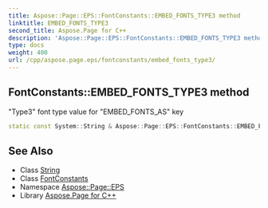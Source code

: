 ```yaml
---
title: Aspose::Page::EPS::FontConstants::EMBED_FONTS_TYPE3 method
linktitle: EMBED_FONTS_TYPE3
second_title: Aspose.Page for C++
description: 'Aspose::Page::EPS::FontConstants::EMBED_FONTS_TYPE3 method. "Type3" font type value for "EMBED_FONTS_AS" key in C++.'
type: docs
weight: 400
url: /cpp/aspose.page.eps/fontconstants/embed_fonts_type3/
---
```

## FontConstants::EMBED_FONTS_TYPE3 method


"Type3" font type value for "EMBED_FONTS_AS" key

```cpp
static const System::String & Aspose::Page::EPS::FontConstants::EMBED_FONTS_TYPE3()
```

## See Also

* Class [String](../../../system/string/)
* Class [FontConstants](../)
* Namespace [Aspose::Page::EPS](../../)
* Library [Aspose.Page for C++](../../../)
